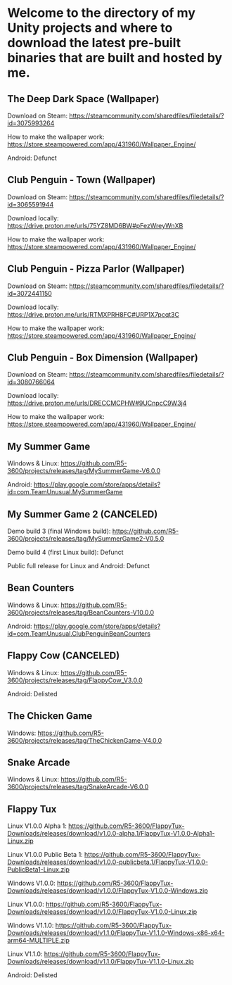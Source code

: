 # Welcome to the directory of my Unity projects and where to download the latest pre-built binaries that are built and hosted by me.

## The Deep Dark Space (Wallpaper)

Download on Steam: https://steamcommunity.com/sharedfiles/filedetails/?id=3075993264

How to make the wallpaper work: https://store.steampowered.com/app/431960/Wallpaper_Engine/

Android: Defunct

## Club Penguin - Town (Wallpaper)

Download on Steam: https://steamcommunity.com/sharedfiles/filedetails/?id=3065591944

Download locally: https://drive.proton.me/urls/75YZ8MD6BW#pFezWreyWnXB

How to make the wallpaper work: https://store.steampowered.com/app/431960/Wallpaper_Engine/

## Club Penguin - Pizza Parlor (Wallpaper)

Download on Steam: https://steamcommunity.com/sharedfiles/filedetails/?id=3072441150

Download locally: https://drive.proton.me/urls/RTMXPRH8FC#URP1X7pcqt3C

How to make the wallpaper work: https://store.steampowered.com/app/431960/Wallpaper_Engine/

## Club Penguin - Box Dimension (Wallpaper)

Download on Steam: https://steamcommunity.com/sharedfiles/filedetails/?id=3080766064

Download locally: https://drive.proton.me/urls/DRECCMCPHW#9UCnpcC9W3j4

How to make the wallpaper work: https://store.steampowered.com/app/431960/Wallpaper_Engine/

## My Summer Game

Windows & Linux: https://github.com/R5-3600/projects/releases/tag/MySummerGame-V6.0.0

Android: https://play.google.com/store/apps/details?id=com.TeamUnusual.MySummerGame

## My Summer Game 2 (CANCELED)

Demo build 3 (final Windows build): https://github.com/R5-3600/projects/releases/tag/MySummerGame2-V0.5.0 

Demo build 4 (first Linux build): Defunct 

Public full release for Linux and Android: Defunct

## Bean Counters

Windows & Linux: https://github.com/R5-3600/projects/releases/tag/BeanCounters-V10.0.0 

Android: https://play.google.com/store/apps/details?id=com.TeamUnusual.ClubPenguinBeanCounters

## Flappy Cow (CANCELED)

Windows & Linux: https://github.com/R5-3600/projects/releases/tag/FlappyCow_V3.0.0 

Android: Delisted

## The Chicken Game

Windows: https://github.com/R5-3600/projects/releases/tag/TheChickenGame-V4.0.0

## Snake Arcade

Windows & Linux: https://github.com/R5-3600/projects/releases/tag/SnakeArcade-V6.0.0

## Flappy Tux

Linux V1.0.0 Alpha 1: https://github.com/R5-3600/FlappyTux-Downloads/releases/download/v1.0.0-alpha.1/FlappyTux-V1.0.0-Alpha1-Linux.zip 

Linux V1.0.0 Public Beta 1: https://github.com/R5-3600/FlappyTux-Downloads/releases/download/v1.0.0-publicbeta.1/FlappyTux-V1.0.0-PublicBeta1-Linux.zip

Windows V1.0.0: https://github.com/R5-3600/FlappyTux-Downloads/releases/download/v1.0.0/FlappyTux-V1.0.0-Windows.zip

Linux V1.0.0: https://github.com/R5-3600/FlappyTux-Downloads/releases/download/v1.0.0/FlappyTux-V1.0.0-Linux.zip

Windows V1.1.0: https://github.com/R5-3600/FlappyTux-Downloads/releases/download/v1.1.0/FlappyTux-V1.1.0-Windows-x86-x64-arm64-MULTIPLE.zip

Linux V1.1.0: https://github.com/R5-3600/FlappyTux-Downloads/releases/download/v1.1.0/FlappyTux-V1.1.0-Linux.zip

Android: Delisted
